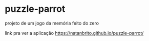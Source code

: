 # puzzle-parrot
 projeto  de um jogo da memória feito do zero
 
 link pra ver a aplicação https://natanbrito.github.io/puzzle-parrot/
